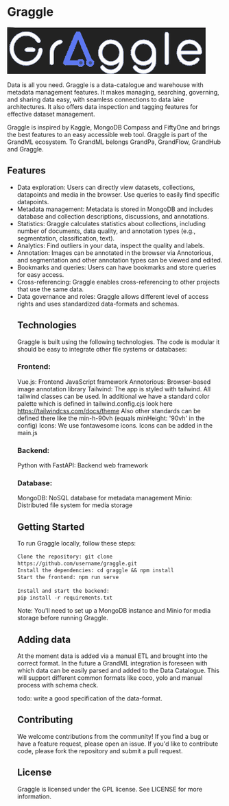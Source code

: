# Graggle
![Graggle Logo!](/graggle_logo_large_dark_background.png)

Data is all you need. Graggle is a data-catalogue and warehouse with metadata management features. It makes managing, searching, governing, and sharing data easy, with seamless connections to data lake architectures. It also offers data inspection and tagging features for effective dataset management. 

Graggle is inspired by Kaggle, MongoDB Compass and FiftyOne and brings the best features to an easy accessible web tool.
Graggle is part of the GrandML ecosystem. To GrandML belongs GrandPa, GrandFlow, GrandHub and Graggle.

## Features
<ul>
<li>
Data exploration: Users can directly view datasets, collections, datapoints and media in the browser. Use queries to easily find specific datapoints. 
</li>
<li>
Metadata management: Metadata is stored in MongoDB and includes database and collection descriptions, discussions, and annotations.
</li>
<li>
Statistics: Graggle calculates statistics about collections, including number of documents, data quality, and annotation types (e.g., segmentation, classification, text).
</li>
<li>
Analytics: Find outliers in your data, inspect the quality and labels.
</li>
<li>
Annotation: Images can be annotated in the browser via Annotorious, and segmentation and other annotation types can be viewed and edited.
</li>
<li>
Bookmarks and queries: Users can have bookmarks and store queries for easy access.
</li>
<li>
Cross-referencing: Graggle enables cross-referencing to other projects that use the same data.
</li>
<li>
Data governance and roles: Graggle allows different level of access rights and uses standardized data-formats and schemas. 
</li>

    
## Technologies

Graggle is built using the following technologies. The code is modular it should be easy to integrate other file systems or databases:
    
### Frontend:
Vue.js: Frontend JavaScript framework
Annotorious: Browser-based image annotation library
Tailwind: The app is styled with tailwind. All tailwind classes can be used.
In additional we have a standard color palette which is defined in tailwind.config.cjs look here https://tailwindcss.com/docs/theme
Also other standards can be defined there like the min-h-90vh (equals minHeight: '90vh' in the config)
Icons: We use fontawesome icons. Icons can be added in the main.js
### Backend:
Python with FastAPI: Backend web framework
    
### Database:
MongoDB: NoSQL database for metadata management
Minio: Distributed file system for media storage

## Getting Started

To run Graggle locally, follow these steps:

    Clone the repository: git clone https://github.com/username/graggle.git
    Install the dependencies: cd graggle && npm install
    Start the frontend: npm run serve
    
    Install and start the backend: 
    pip install -r requirements.txt

Note: You'll need to set up a MongoDB instance and Minio for media storage before running Graggle.

## Adding data
At the moment data is added via a manual ETL and brought into the correct format. In the future a GrandML integration is foreseen with which data can be easily parsed and added to the Data Catalogue.
This will support different common formats like coco, yolo and manual process with schema check.

todo: write a good specification of the data-format.
    
## Contributing

We welcome contributions from the community! If you find a bug or have a feature request, please open an issue. If you'd like to contribute code, please fork the repository and submit a pull request.

## License

Graggle is licensed under the GPL license. See LICENSE for more information.
